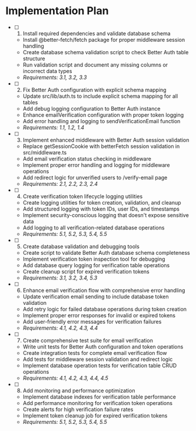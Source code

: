 # Implementation Plan

- [ ] 1. Install required dependencies and validate database schema
  - Install @better-fetch/fetch package for proper middleware session handling
  - Create database schema validation script to check Better Auth table structure
  - Run validation script and document any missing columns or incorrect data types
  - _Requirements: 3.1, 3.2, 3.3_

- [ ] 2. Fix Better Auth configuration with explicit schema mapping
  - Update src/lib/auth.ts to include explicit schema mapping for all tables
  - Add debug logging configuration to Better Auth instance
  - Enhance emailVerification configuration with proper token logging
  - Add error handling and logging to sendVerificationEmail function
  - _Requirements: 1.1, 1.2, 1.4_

- [ ] 3. Implement enhanced middleware with Better Auth session validation
  - Replace getSessionCookie with betterFetch session validation in src/middleware.ts
  - Add email verification status checking in middleware
  - Implement proper error handling and logging for middleware operations
  - Add redirect logic for unverified users to /verify-email page
  - _Requirements: 2.1, 2.2, 2.3, 2.4_

- [ ] 4. Create verification token lifecycle logging utilities
  - Create logging utilities for token creation, validation, and cleanup
  - Add structured logging with token IDs, user IDs, and timestamps
  - Implement security-conscious logging that doesn't expose sensitive data
  - Add logging to all verification-related database operations
  - _Requirements: 5.1, 5.2, 5.3, 5.4, 5.5_

- [ ] 5. Create database validation and debugging tools
  - Create script to validate Better Auth database schema completeness
  - Implement verification token inspection tool for debugging
  - Add database query logging for verification table operations
  - Create cleanup script for expired verification tokens
  - _Requirements: 3.1, 3.2, 3.4, 5.3_

- [ ] 6. Enhance email verification flow with comprehensive error handling
  - Update verification email sending to include database token validation
  - Add retry logic for failed database operations during token creation
  - Implement proper error responses for invalid or expired tokens
  - Add user-friendly error messages for verification failures
  - _Requirements: 4.1, 4.2, 4.3, 4.4_

- [ ] 7. Create comprehensive test suite for email verification
  - Write unit tests for Better Auth configuration and token operations
  - Create integration tests for complete email verification flow
  - Add tests for middleware session validation and redirect logic
  - Implement database operation tests for verification table CRUD operations
  - _Requirements: 4.1, 4.2, 4.3, 4.4, 4.5_

- [ ] 8. Add monitoring and performance optimization
  - Implement database indexes for verification table performance
  - Add performance monitoring for verification token operations
  - Create alerts for high verification failure rates
  - Implement token cleanup job for expired verification tokens
  - _Requirements: 5.1, 5.2, 5.3, 5.4, 5.5_
